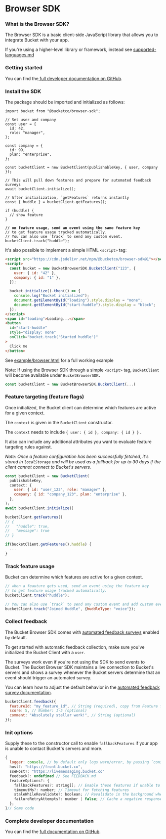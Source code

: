 # Browser SDK

### What is the Browser SDK?

The Browser SDK is a basic client-side JavaScript library that allows you to integrate Bucket with your app.&#x20;

If you're using a higher-level library or framework, instead see [supported-languages.md](supported-languages.md "mention")

### Getting started

You can find the[ full developer documentation on GitHub](https://github.com/bucketco/bucket-javascript-sdk/tree/main/packages/browser-sdk).

### Install the SDK

The package should be imported and initialized as follows:

<pre class="language-typescript"><code class="lang-typescript">import bucket from "@bucketco/browser-sdk";

// Set user and company
const user = {
  id: 42,
  role: "manager",
};

const company = {
  id: 99,
  plan: "enterprise",
};

const bucketClient = new BucketClient(publishableKey, { user, company });

// This will pull down features and prepare for automated feedback surveys
await bucketClient.initialize();

// After initialization, `getFeatures` returns instantly
const { huddle } = bucketClient.getFeatures();

if (huddle) {
  // show feature
}

<strong>// on feature usage, send an event using the same feature key
</strong>// to get feature usage tracked automatically.
// You can also use `track` to send any custom event.
bucketClient.track("huddle");
</code></pre>

It's also possible to implement a simple HTML `<script>` tag:&#x20;

```html
<script src="https://cdn.jsdelivr.net/npm/@bucketco/browser-sdk@1"></script>
<script>
  const bucket = new BucketBrowserSDK.BucketClient("123", {
    user: { id: "42" },
    company: { id: "1" },
  });

  bucket.initialize().then(() => {
    console.log("Bucket initialized");
    document.getElementById("loading").style.display = "none";
    document.getElementById("start-huddle").style.display = "block";
  });
</script>
<span id="loading">Loading...</span>
<button
  id="start-huddle"
  style="display: none"
  onClick="bucket.track('Started huddle')"
>
  Click me
</button>
```

See [example/browser.html](https://github.com/bucketco/bucket-javascript-sdk/blob/main/packages/browser-sdk/example/browser.html) for a full working example

Note: If using the Browser SDK through a simple `<script>` tag, `BucketClient` will become available  under `BucketBrowserSDK.`

```typescript
const bucketClient = new BucketBrowserSDK.BucketClient(...)
```

### Feature targeting (feature flags)

Once initialized, the Bucket client can determine which features are active for a given context.&#x20;

The `context` is given in the `BucketClient` constructor.

The `context` needs to include `{ user: { id }, company: { id } }` .&#x20;

It also can include any additional attributes you want to evaluate feature targeting rules against.&#x20;

_Note: Once a feature configuration has been successfully fetched, it's stored in `localStorage` and will be used as a fallback for up to 30 days if the client cannot connect to Bucket's servers._

```javascript
const bucketClient = new BucketClient(
  publishableKey,
  context: {
    user: { id: "user_123", role: "manager" },
    company: { id: "company_123", plan: "enterprise" },
  },
);
await bucketClient.initialize()

bucketClient.getFeatures()
// {
//   "huddle": true,
//   "message": true
// }

if(bucketClient.getFeatures().huddle) {
  ...
}
```

### Track feature usage

Bucket can determine which features are active for a given context.&#x20;

```javascript
// when a feauture gets used, send an event using the feature key
// to get feature usage tracked automatically.
bucketClient.track("huddle");

// You can also use `track` to send any custom event and add custom event attributes
bucketClient.track("Joined Huddle", {huddleType: "voice"});
```

### Collect feedback

The Bucket Browser SDK comes with [automated feedback surveys](../product-handbook/automated-feedback-surveys.md) enabled by default.

To get started with automatic feedback collection, make sure you've initialized the Bucket Client with a `user`.

The surveys work even if you're not using the SDK to send events to Bucket. The Bucket Browser SDK maintains a live connection to Bucket's servers and shows a survey whenever the Bucket servers determine that an event should trigger an automated survey.

You can learn how to adjust the default behavior in the [automated feedback survey documentation](../product-handbook/automated-feedback-surveys.md).

```javascript
bucketClient.feedback({
  featureId: "my_feature_id", // String (required), copy from Feature feedback tab
  score: 5, // Number: 1-5 (optional)
  comment: "Absolutely stellar work!", // String (optional)
});
```

### Init options

Supply these to the constructor call to enable `fallbackFeatures` if your app is unable to contact Bucket's servers and more.&#x20;

```javascript
{
  logger: console, // by default only logs warn/error, by passing `console` you'll log everything
  host?: "https://front.bucket.co",
  sseHost?: "https://livemessaging.bucket.co"
  feedback?: undefined // See FEEDBACK.md
  featureOptions?: {
    fallbackFeatures?: string[]; // Enable these features if unable to contact bucket.co
    timeoutMs?: number; // Timeout for fetching features
    staleWhileRevalidate?: boolean; // Revalidate in the background when cached features turn stale to avoid latency in the UI
    failureRetryAttempts?: number | false; // Cache a negative response after `failureRetryAttempts` attempts to avoid latency in the UI
  };
}// Some code
```

### Complete developer documentation

You can find the [full documentation on GitHub](https://github.com/bucketco/bucket-javascript-sdk/tree/main/packages/browser-sdk).
